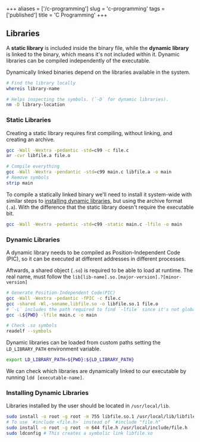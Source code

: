 +++
aliases = ['/c-programming']
slug = 'c-programming'
tags = ['published']
title = 'C Programming'
+++

## Libraries

A **static library** is included inside the binary file, while the **dynamic library** is linked to the binary, which means it's not included within it. Dynamic libraries can be compiled independently of the executable.

Dynamically linked binaries depend on the libraries available in the system.

````bash
# Find the library locally
whereis library-name

# Helps inspecting the symbols. (`-D` for dynamic libraries).
nm -D library-location
````

### Static Libraries

Creating a static library requires first compiling, without linking, and creating an archive.

````bash
gcc -Wall -Wextra -pedantic -std=c99 -c file.c
ar -cvr libfile.a file.o

# Compile everything
gcc -Wall -Wextra -pendantic -std=c99 main.c libfile.a -o main
# Remove symbols
strip main
````

To compile a statically linked binary we'll need to install it system-wide with similar steps to [installing dynamic libraries](#installing-dynamic-libraries), but using the archive format (`.a`). With the difference that the static library doesn't require the executable bit.

````bash
gcc -Wall -Wextra -pedantic -std=c99 -static main.c -lfile -o main
````

### Dynamic Libraries

A dynamic library needs to be compiled as Position-Independent Code (PIC), so it can be executed at different addresses in different processes.

Aftwards, a shared object (`.so`) is required to be able to load at runtime. The real name, must follow the `lib[lib-name].so.[major-version].?[minor-version]`

````bash
# Generate Position-Independent Code(PIC)
gcc -Wall -Wextra -pedantic -fPIC -c file.c
gcc -shared -Wl,-soname,libfile.so -o libfile.so.1 file.o
# `-L` includes the path required to find `-lfile` since it's not globally installed
gcc -L${PWD} -lfile main.c -o main

# Check .so symbols
readelf --symbols
````

Dynamic libraries can be loaded from custom paths setting the `LD_LIBRARY_PATH` environment variable.

````bash
export LD_LIBRARY_PATH=${PWD}:${LD_LIBRARY_PATH}
````

We can check which libraries are dynamically linked to our executable by running `ldd [executable-name]`.

### Installing Dynamic Libraries

Libraries installed by the user should be located in `/usr/local/lib`.

````bash
sudo install -o root -g root -m 755 libfile.so.1 /usr/local/lib/libfile.so.1
# To use `#include <file.h>` instead of `#include "file.h"`
sudo install -o root -g root -m 644 file.h /usr/local/include/file.h
sudo ldconfig # This creates a symbolic link libfile.so
````
